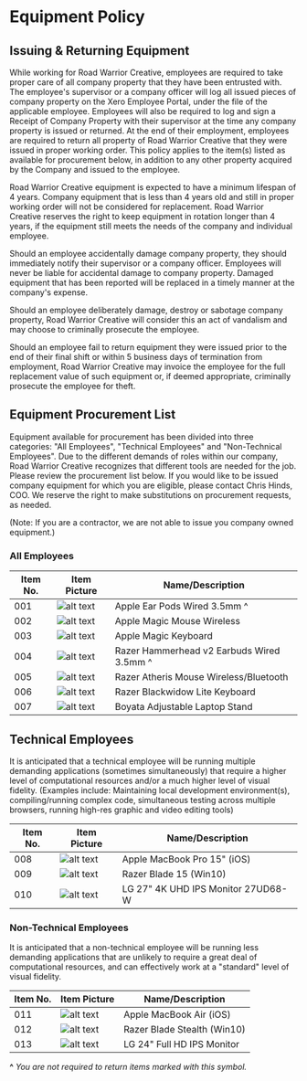 # Equipment Policy

## Issuing & Returning Equipment

While working for Road Warrior Creative, employees are required to take proper care of all company property that they have been entrusted with. The employee's supervisor or a company officer will log all issued pieces of company property on the Xero Employee Portal, under the file of the applicable employee. Employees will also be required to log and sign a Receipt of Company Property with their supervisor at the time any company property is issued or returned. At the end of their employment, employees are required to return all property of Road Warrior Creative that they were issued in proper working order. This policy applies to the item(s) listed as available for procurement below, in addition to any other property acquired by the Company and issued to the employee.

Road Warrior Creative equipment is expected to have a minimum lifespan of 4 years. Company equipment that is less than 4 years old and still in proper working order will not be considered for replacement. Road Warrior Creative reserves the right to keep equipment in rotation longer than 4 years, if the equipment still meets the needs of the company and individual employee.

Should an employee accidentally damage company property, they should immediately notify their supervisor or a company officer. Employees will never be liable for accidental damage to company property. Damaged equipment that has been reported will be replaced in a timely manner at the company's expense.

Should an employee deliberately damage, destroy or sabotage company property, Road Warrior Creative will consider this an act of vandalism and may choose to criminally prosecute the employee.

Should an employee fail to return equipment they were issued prior to the end of their final shift or within 5 business days of termination from employment, Road Warrior Creative may invoice the employee for the full replacement value of such equipment or, if deemed appropriate, criminally prosecute the employee for theft. 

## Equipment Procurement List

Equipment available for procurement has been divided into three categories: "All Employees", "Technical Employees" and "Non-Technical Employees". Due to the different demands of roles within our company, Road Warrior Creative recognizes that different tools are needed for the job. Please review the procurement list below. If you would like to be issued company equipment for which you are eligible, please contact Chris Hinds, COO. We reserve the right to make substitutions on procurement requests, as needed.

(Note: If you are a contractor, we are not able to issue you company owned equipment.)

### All Employees

Item No. | Item Picture | Name/Description
--- | --- | ---
001 | ![alt text](https://roadwarriorcreative.com/wp-content/uploads/2018/05/ear-pods-200px.png) | Apple Ear Pods Wired 3.5mm ^
002 | ![alt text](https://roadwarriorcreative.com/wp-content/uploads/2018/05/magic-mouse-200px.png) | Apple Magic Mouse Wireless
003 | ![alt text](https://roadwarriorcreative.com/wp-content/uploads/2019/09/Apple-Magic-Keyboard.png) | Apple Magic Keyboard
004 | ![alt text](https://roadwarriorcreative.com/wp-content/uploads/2018/05/razer-hammerheadv2-200px.png) | Razer Hammerhead v2 Earbuds Wired 3.5mm ^
005 | ![alt text](https://roadwarriorcreative.com/wp-content/uploads/2018/05/razer-atheris-200px.png) | Razer Atheris Mouse Wireless/Bluetooth
006 | ![alt text](https://roadwarriorcreative.com/wp-content/uploads/2019/09/Razer-Blackwidow-Lite.png) | Razer Blackwidow Lite Keyboard
007 | ![alt text](https://roadwarriorcreative.com/wp-content/uploads/2019/09/Boyata-Adjustable-Laptop-Stand.png) | Boyata Adjustable Laptop Stand

## Technical Employees

It is anticipated that a technical employee will be running multiple demanding applications (sometimes simultaneously) that require a higher level of computational resources and/or a much higher level of visual fidelity. (Examples include: Maintaining local development environment(s), compiling/running complex code, simultaneous testing across multiple browsers, running high-res graphic and video editing tools)

Item No. | Item Picture | Name/Description
--- | --- | ---
008 | ![alt text](https://roadwarriorcreative.com/wp-content/uploads/2018/05/macbook-pro-200px.png) | Apple MacBook Pro 15" (iOS)
009 | ![alt text](https://roadwarriorcreative.com/wp-content/uploads/2018/05/razer-blade-200px.png) | Razer Blade 15 (Win10)
010 | ![alt text](https://roadwarriorcreative.com/wp-content/uploads/2019/09/LG-27-Inch-4K-UHD-IPS-Monitor-27UD68-W.jpg) | LG 27" 4K UHD IPS Monitor 27UD68-W

### Non-Technical Employees

It is anticipated that a non-technical employee will be running less demanding applications that are unlikely to require a great deal of computational resources, and can effectively work at a "standard" level of visual fidelity.

Item No. | Item Picture | Name/Description
--- | --- | ---
011 | ![alt text](https://roadwarriorcreative.com/wp-content/uploads/2018/05/macbook-air-200px.png) | Apple MacBook Air (iOS)
012 | ![alt text](https://roadwarriorcreative.com/wp-content/uploads/2018/05/razer-blade-stealth-200px.png) | Razer Blade Stealth (Win10)
013 | ![alt text](https://roadwarriorcreative.com/wp-content/uploads/2019/09/LG-24-Inch-HD-IPS-Monitor-24MP88HV-S.png) | LG 24" Full HD IPS Monitor

__^__ *You are not required to return items marked with this symbol.*
